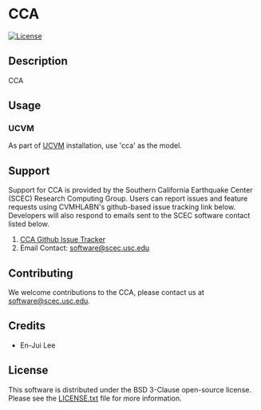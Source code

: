 # CCA

[![License](https://img.shields.io/badge/License-BSD_3--Clause-blue.svg)](https://opensource.org/licenses/BSD-3-Clause)


## Description

CCA

## Usage

### UCVM

As part of [UCVM](https://github.com/SCECcode/ucvm) installation, use 'cca' as the model.

## Support
Support for CCA is provided by the Southern California Earthquake Center
(SCEC) Research Computing Group.  Users can report issues and feature requests 
using CVMHLABN's github-based issue tracking link below. Developers will also 
respond to emails sent to the SCEC software contact listed below.
1. [CCA Github Issue Tracker](https://github.com/SCECcode/CCA/issues)
2. Email Contact: software@scec.usc.edu

## Contributing
We welcome contributions to the CCA, please contact us at software@scec.usc.edu.

## Credits
* En-Jui Lee 


## License
This software is distributed under the BSD 3-Clause open-source license.
Please see the [LICENSE.txt](LICENSE.txt) file for more information.

